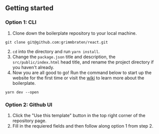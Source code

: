 ## Getting started

### Option 1: CLI

1. Clone down the boilerplate repository to your local machine.

```shell
git clone git@github.com:grimmbraten/react.git
```

2. `cd` into the directory and run `yarn install`.
3. Change the `package.json` title and description, the `src/public/index.html` head title, and rename the project directory if you haven't already.
4. Now you are all good to go! Run the command below to start up the website for the first time or visit the [wiki](https://github.com/grimmbraten/react/wiki) to learn more about the boilerplate.

```shell
yarn dev --open
```

### Option 2: Github UI

1. Click the "Use this template" button in the top right corner of the repository page.
2. Fill in the requiered fields and then follow along option 1 from step 2.

